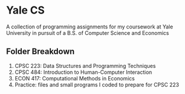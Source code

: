 # Yale CS
A collection of programming assignments for my coursework at Yale University in pursuit of a B.S. of Computer Science and Economics

## Folder Breakdown
1. CPSC 223: Data Structures and Programming Techniques
2. CPSC 484: Introduction to Human-Computer Interaction
3. ECON 417: Computational Methods in Economics
4. Practice: files and small programs I coded to prepare for CPSC 223
